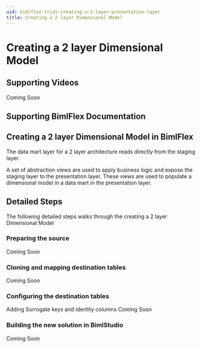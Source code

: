 ```yaml
---
uid: bimlflex-trial-creating-a-2-layer-presentation-layer
title: Creating a 2 layer Dimensional Model
---
```

# Creating a 2 layer Dimensional Model

<!-- TODO: Delete as included in the sample metadata now -->

## Supporting Videos

Coming Soon

## Supporting BimlFlex Documentation

[](xref:bimlflex-user-guide)

## Creating a 2 layer Dimensional Model in BimlFlex

The data mart layer for a 2 layer architecture reads directly from the staging layer.

A set of abstraction views are used to apply business logic and expose the staging layer to the presentation layer. These views are used to populate a dimensional model in a data mart in the presentation layer.

## Detailed Steps

The following detailed steps walks through the creating a 2 layer Dimensional Model

### Preparing the source

Coming Soon

### Cloning and mapping destination tables

Coming Soon

### Configuring the destination tables

Adding Surrogate keys and identity columns
Coming Soon

### Building the new solution in BimlStudio

Coming Soon
